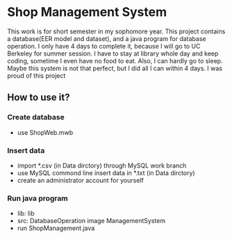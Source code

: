 # Shop Management System

This work is for short semester in my sophomore year. This project contains a database(EER model and dataset), and a java program for database operation. 
I only have 4 days to complete it, because I will go to UC Berkeley for summer session. I have to stay at library whole day and keep coding, sometime I even have no food to eat. Also, I can hardly go to sleep. 
Maybe this system is not that perfect, but I did all I can within 4 days. I was proud of this project

## How to use it?
### Create database
- use ShopWeb.mwb
### Insert data
- import *.csv (in Data dirctory) through MySQL work branch
- use MySQL commond line insert data in *.txt (in Data dirctory)
- create an administrator account for yourself
### Run java program
- lib: lib
- src: DatabaseOperation image ManagementSystem
- run ShopManagement.java

